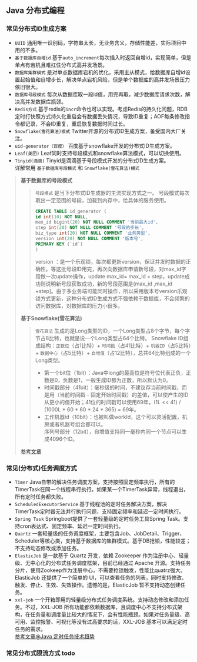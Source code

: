 ## Java 分布式编程  
### 常见分布式ID生成方案
   * `UUID` 通用唯一识别码，字符串太长，无业务含义，存储性能差，实际项目中用的不多。  
   * `基于数据库自增id` 基于`auto_increment`每次插入时返回自增id，实现简单，但是单点有宕机且难扛住分布式高并发场景。
   * `数据库集群模式` 是对单点数据库宕机的优化，采用主从模式，给数据库自增id设置起始值和自增步长，解决单点宕机风险，但是单个数据库的高并发场景压力依旧很大。  
   * `数据库号段模式` 每次从数据库取一段id值，用完再取，减少数据库请求次数，解决高并发数据库瓶颈。
   * `Redis方式` 基于redis的`incr`命令也可以实现。考虑Redis的持久化问题，RDB定时打快照方式持久化重启会有数据丢失情况，导致ID重复；AOF每条修改指令都记录，不会ID重复，重启恢复数据时间过长。  
   * `Snowflake(雪花算法)模式` Twitter开源的分布式ID生成方案，备受国内大厂关注。  
   * `uid-generator（百度）` 百度基于snowflake开发的分布式ID生成方案。  
   * `Leaf(美团)` Leaf同时支持号段模式和snowflake算法模式，可以切换使用。  
   * `Tinyid(滴滴)` Tinyid是滴滴基于号段模式开发的分布式ID生成方案。  
   详解常用 `基于数据库号段模式` 和 `Snowflake(雪花算法)模式`  
   > **基于数据库的号段模式**
   > > `号段模式` 是当下分布式ID生成器的主流实现方式之一。 号段模式每次取出一定范围的号段，加载到内存中，给具体的服务使用。  
   > > ```sql
   > > CREATE TABLE id_generator (
   > > id int(10) NOT NULL,
   > > max_id bigint(20) NOT NULL COMMENT '当前最大id',
   > > step int(20) NOT NULL COMMENT '号段的步长',
   > > biz_type	int(20) NOT NULL COMMENT '业务类型',
   > > version int(20) NOT NULL COMMENT '版本号',
   > > PRIMARY KEY (`id`)
   > > )
   > > ```  
   > > version ：是一个乐观锁，每次都更新version，保证并发时数据的正确性。等这批号段ID用完，再次向数据库申请新号段，对max_id字段做一次update操作，update max_id= max_id + step，update成功则说明新号段获取成功，新的号段范围是(max_id ,max_id +step]。由于多业务端可能同时操作，所以采用版本号version乐观锁方式更新，这种分布式ID生成方式不强依赖于数据库，不会频繁的访问数据库，对数据库的压力小很多。
   >  
   > **基于Snowflake(雪花算法)**  
   > > `雪花算法` 生成的是Long类型的ID，一个Long类型占8个字节，每个字节占8比特，也就是说一个Long类型占64个比特。
   > > Snowflake ID组成结构：`正数位`（占1比特）+ `时间戳`（占41比特）+ `机器ID`（占5比特）+ `数据中心`（占5比特）+ `自增值`（占12比特），总共64比特组成的一个Long类型。  
   > > * 第一个bit位（1bit）：Java中long的最高位是符号位代表正负，正数是0，负数是1，一般生成ID都为正数，所以默认为0。  
   > > * 时间戳部分（41bit）：毫秒级的时间，不建议存当前时间戳，而是用（当前时间戳 - 固定开始时间戳）的差值，可以使产生的ID从更小的值开始；41位的时间戳可以使用69年，(1L << 41) / (1000L * 60 * 60 * 24 * 365) = 69年。  
   > > * 工作机器id（10bit）：也被叫做workId，这个可以灵活配置，机房或者机器号组合都可以。  
   > > 序列号部分（12bit），自增值支持同一毫秒内同一个节点可以生成4096个ID。  
   > 
   > [参考文章](https://zhuanlan.zhihu.com/p/107939861)
### 常见(分布式)任务调度方式
  * `Timer` Java自带的解决任务调度方案，支持按照固定频率执行，所有的TimerTask在同一个线程串行执行。如果某一个TimerTask异常，线程退出，所有定时任务都失败。  
  * `ScheduledExecutorService` 基于线程池的定时任务解决方案，解决TimerTask定时器无法并行执行问题，支持固定频率和延迟一定时间执行。  
  * `Spring Task` Springboot提供了一套轻量级的定时任务工具Spring Task。支持cron表达式、固定频率、延迟一定时间执行。  
  * `Quartz` 一套轻量级的任务调度框架，主要包含Job、JobDetail、Trigger、Scheduler等核心类，支持基于数据库的集群模式。基于DB抢锁，性能较差；不支持动态修改或添加任务。  
  * `ElasticJob` 是一款基于 Quartz 开发，依赖 Zookeeper 作为注册中心、轻量级、无中心化的分布式任务调度框架，目前已经通过 Apache 开源。支持任务分片，使用Zookeep作为注册中心，不需要抢锁触发，性能比quatrz强大。ElasticJob 还提供了一个简单的 UI，可以查看任务的列表，同时支持修改、触发、停止、生效、失效操作。遗憾的是，ElasticJob 暂不支持动态创建任务。  
  * `xxl-job` 一个开箱即用的轻量级分布式任务调度系统。支持动态修改和添加任务。不过，XXL-JOB 所有功能都依赖数据库，且调度中心不支持分布式架构，在任务量和调度量比较大的情况下，会有性能瓶颈。如果对任务量级、高可用、监控报警、可视化等没有过高要求的话，XXL-JOB 基本可以满足定时任务的需求。  
  [参考文章@Java 定时任务技术趋势](https://baijiahao.baidu.com/s?id=1729960266642619995)
### 常见分布式限流方式  todo